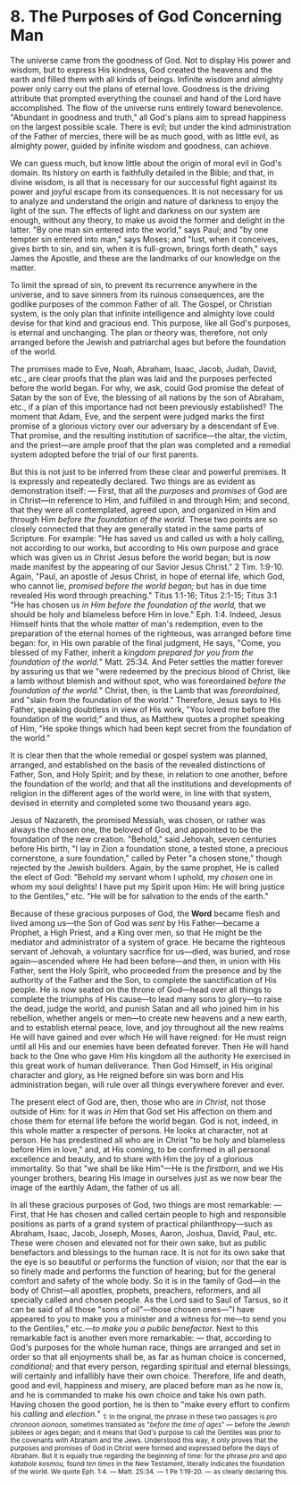 # 8. The Purposes of God Concerning Man

The universe came from the goodness of God. Not to display His power and wisdom, but to express His kindness, God created the heavens and the earth and filled them with all kinds of beings. Infinite wisdom and almighty power only carry out the plans of eternal love. Goodness is the driving attribute that prompted everything the counsel and hand of the Lord have accomplished. The flow of the universe runs entirely toward benevolence. "Abundant in goodness and truth," all God's plans aim to spread happiness on the largest possible scale. There is evil; but under the kind administration of the Father of mercies, there will be as much good, with as little evil, as almighty power, guided by infinite wisdom and goodness, can achieve.

We can guess much, but know little about the origin of moral evil in God's domain. Its history on earth is faithfully detailed in the Bible; and that, in divine wisdom, is all that is necessary for our successful fight against its power and joyful escape from its consequences. It is not necessary for us to analyze and understand the origin and nature of darkness to enjoy the light of the sun. The effects of light and darkness on our system are enough, without any theory, to make us avoid the former and delight in the latter. "By one man sin entered into the world," says Paul; and "by one tempter sin entered into man," says Moses; and "lust, when it conceives, gives birth to sin, and sin, when it is full-grown, brings forth death," says James the Apostle, and these are the landmarks of our knowledge on the matter.

To limit the spread of sin, to prevent its recurrence anywhere in the universe, and to save sinners from its ruinous consequences, are the godlike purposes of the common Father of all. The Gospel, or Christian system, is the only plan that infinite intelligence and almighty love could devise for that kind and gracious end. This purpose, like all God's purposes, is eternal and unchanging. The plan or theory was, therefore, not only arranged before the Jewish and patriarchal ages but before the foundation of the world.

The promises made to Eve, Noah, Abraham, Isaac, Jacob, Judah, David, etc., are clear proofs that the plan was laid and the purposes perfected before the world began. For why, we ask, could God promise the defeat of Satan by the son of Eve, the blessing of all nations by the son of Abraham, etc., if a plan of this importance had not been previously established? The moment that Adam, Eve, and the serpent were judged marks the first promise of a glorious victory over our adversary by a descendant of Eve. That promise, and the resulting institution of sacrifice—the altar, the victim, and the priest—are ample proof that the plan was completed and a remedial system adopted before the trial of our first parents.

But this is not just to be inferred from these clear and powerful premises. It is expressly and repeatedly declared. Two things are as evident as demonstration itself: — First, that all the *purposes* and *promises* of God are in Christ—in reference to Him, and fulfilled in and through Him; and second, that they were all contemplated, agreed upon, and organized in Him and through Him *before the foundation of the world.* These two points are so closely connected that they are generally stated in the same parts of Scripture. For example: "He has saved us and called us with a holy calling, not according to our works, but according to His own purpose and grace which was given us *in* Christ Jesus before the world began; but is *now* made manifest by the appearing of our Savior Jesus Christ." 2 Tim. 1:9-10. Again, "Paul, an apostle of Jesus Christ, in hope of eternal life, which God, who cannot lie, *promised before the world began;* but has in due time revealed His word through preaching." Titus 1:1-16; Titus 2:1-15; Titus 3:1 "He has chosen us *in Him before the foundation of the world,* that we should be holy and blameless before Him in love." Eph. 1:4. Indeed, Jesus Himself hints that the whole matter of man's redemption, even to the preparation of the eternal homes of the righteous, was arranged before time began: for, in His own parable of the final judgment, He says, "Come, you blessed of my Father, inherit a *kingdom prepared for you from the foundation of the world.*" Matt. 25:34. And Peter settles the matter forever by assuring us that we "were redeemed by the precious blood of Christ, like a lamb without blemish and without spot, who was foreordained *before the foundation of the world.*" Christ, then, is the Lamb that was *foreordained,* and "slain from the foundation of the world." Therefore, Jesus says to His Father, speaking doubtless in view of His work, "You loved me before the foundation of the world;" and thus, as Matthew quotes a prophet speaking of Him, "He spoke things which had been kept secret from the foundation of the world."

It is clear then that the whole remedial or gospel system was planned, arranged, and established on the basis of the revealed distinctions of Father, Son, and Holy Spirit; and by these, in relation to one another, before the foundation of the world; and that all the institutions and developments of religion in the different ages of the world were, in line with that system, devised in eternity and completed some two thousand years ago.

Jesus of Nazareth, the promised Messiah, was chosen, or rather was always the chosen one, the beloved of God, and appointed to be the foundation of the new creation. "Behold," said Jehovah, seven centuries before His birth, "I lay in Zion a foundation stone, a tested stone, a precious cornerstone, a sure foundation," called by Peter "a chosen stone," though rejected by the Jewish builders. Again, by the same prophet, He is called the elect of God: "Behold my servant whom I uphold, my *chosen* one in whom my soul delights! I have put my Spirit upon Him: He will bring justice to the Gentiles," etc. "He will be for salvation to the ends of the earth."

Because of these gracious purposes of God, the **Word** became flesh and lived among us—the Son of God was *sent* by His Father—became a Prophet, a High Priest, and a King over men, so that He might be the mediator and administrator of a system of grace. He became the righteous servant of Jehovah, a voluntary sacrifice for us—died, was buried, and rose again—ascended where He had been before—and then, in union with His Father, sent the Holy Spirit, who proceeded from the presence and by the authority of the Father and the Son, to complete the sanctification of His people. He is now seated on the throne of God—head over all things to complete the triumphs of His cause—to lead many sons to glory—to raise the dead, judge the world, and punish Satan and all who joined him in his rebellion, whether angels or men—to create new heavens and a new earth, and to establish eternal peace, love, and joy throughout all the new realms He will have gained and over which He will have reigned: for He must reign until all His and our enemies have been defeated forever. Then He will hand back to the One who gave Him His kingdom all the authority He exercised in this great work of human deliverance. Then God Himself, in His original character and glory, as He reigned before sin was born and His administration began, will rule over all things everywhere forever and ever.

The present elect of God are, then, those who are *in Christ,* not those outside of Him: for it was *in Him* that God set His affection on them and chose them for eternal life before the world began. God is not, indeed, in this whole matter a respecter of persons. He looks at character, not at person. He has predestined all who are in Christ "to be holy and blameless before Him in love," and, at His coming, to be confirmed in all personal excellence and beauty, and to share with Him the joy of a glorious immortality. So that "we shall be like Him"—He is the *firstborn,* and we His younger brothers, bearing His image in ourselves just as we now bear the image of the earthly Adam, the father of us all.

In all these gracious purposes of God, two things are most remarkable: — First, that He has chosen and called certain people to high and responsible positions as parts of a grand system of practical philanthropy—such as Abraham, Isaac, Jacob, Joseph, Moses, Aaron, Joshua, David, Paul, etc. These were chosen and elevated not for their own sake, but as public benefactors and blessings to the human race. It is not for its own sake that the eye is so beautiful or performs the function of vision; nor that the ear is so finely made and performs the function of hearing; but for the general comfort and safety of the whole body. So it is in the family of God—in the body of Christ—all apostles, prophets, preachers, reformers, and all specially called and chosen people. As the Lord said to Saul of Tarsus, so it can be said of all those "sons of oil"—those chosen ones—"I have appeared to you to make you a minister and a witness for me—to send you to the Gentiles," etc.—*to make you a public benefactor.* Next to this remarkable fact is another even more remarkable: — that, according to God's purposes for the whole human race, things are arranged and set in order so that all enjoyments shall be, as far as human choice is concerned, *conditional;* and that every person, regarding spiritual and eternal blessings, will certainly and infallibly have their own choice. Therefore, life and death, good and evil, happiness and misery, are placed before man as he now is, and he is commanded to make his own choice and take his own path. Having chosen the good portion, he is then to "make every effort to confirm his *calling* and *election.*"
<sub>1: In the original, the phrase in these two passages is *pro chronoon aionoon,* sometimes translated as "*before the time of ages*" — before the Jewish jubilees or ages began; and it means that God's purpose to call the Gentiles was prior to the covenants with Abraham and the Jews. Understood this way, it only proves that the purposes and promises of God in Christ were formed and expressed before the days of Abraham. But it is equally true regarding the beginning of time: for the phrase *pro* and *apo katabole kosmou,* found *ten times* in the New Testament, literally indicates the foundation of the world. We quote Eph. 1:4. — Matt. 25:34. — 1 Pe 1:19-20. — as clearly declaring this.</sub>
